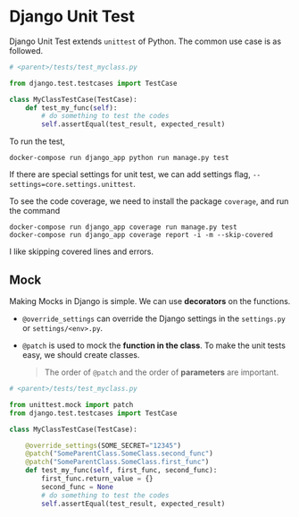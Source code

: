 # Django Unit Test

Django Unit Test extends `unittest` of Python. The common use case is as followed.

```python
# <parent>/tests/test_myclass.py

from django.test.testcases import TestCase

class MyClassTestCase(TestCase):
    def test_my_func(self):
        # do something to test the codes
        self.assertEqual(test_result, expected_result)
```

To run the test,

```command
docker-compose run django_app python run manage.py test
```

If there are special settings for unit test, we can add settings flag, `--settings=core.settings.unittest`.

To see the code coverage, we need to install the package `coverage`, and run the command

```
docker-compose run django_app coverage run manage.py test
docker-compose run django_app coverage report -i -m --skip-covered
```

I like skipping covered lines and errors.


## Mock

Making Mocks in Django is simple. We can use **decorators** on the functions.

- `@override_settings` can override the Django settings in the `settings.py` or `settings/<env>.py`.

- `@patch` is used to mock the **function in the class**. To make the unit tests easy, we should create classes.

   > The order of `@patch` and the order of **parameters** are important.

```python
# <parent>/tests/test_myclass.py

from unittest.mock import patch
from django.test.testcases import TestCase

class MyClassTestCase(TestCase):

    @override_settings(SOME_SECRET="12345")
    @patch("SomeParentClass.SomeClass.second_func")
    @patch("SomeParentClass.SomeClass.first_func")
    def test_my_func(self, first_func, second_func):
        first_func.return_value = {}
        second_func = None
        # do something to test the codes
        self.assertEqual(test_result, expected_result)
```

